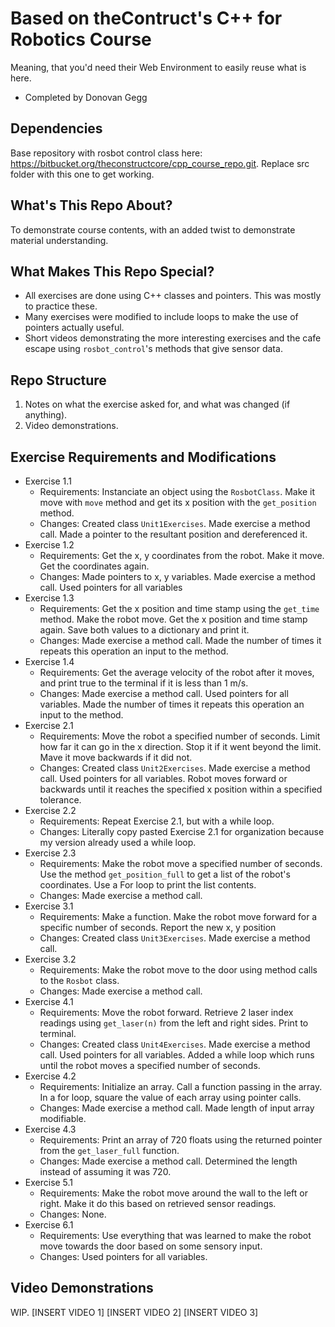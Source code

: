 # Based on theContruct's C++ for Robotics Course
Meaning, that you'd need their Web Environment to easily reuse what is here.
- Completed by Donovan Gegg 

## Dependencies 
Base repository with rosbot control class here: https://bitbucket.org/theconstructcore/cpp_course_repo.git. Replace src folder with this one to get working. 

## What's This Repo About?
To demonstrate course contents, with an added twist to demonstrate material understanding. 

## What Makes This Repo Special?
- All exercises are done using C++ classes and pointers. This was mostly to practice these.
- Many exercises were modified to include loops to make the use of pointers actually useful. 
- Short videos demonstrating the more interesting exercises and the cafe escape using `rosbot_control`'s methods that give sensor data.

## Repo Structure 
1. Notes on what the exercise asked for, and what was changed (if anything).
2. Video demonstrations. 

## Exercise Requirements and Modifications 
- Exercise 1.1
    - Requirements: Instanciate an object using the `RosbotClass`. Make it move with `move` method and get its x position with the `get_position` method. 
    - Changes: Created class `Unit1Exercises`. Made exercise a method call. Made a pointer to the resultant position and dereferenced it. 
- Exercise 1.2
    - Requirements: Get the x, y coordinates from the robot. Make it move. Get the coordinates again. 
    - Changes: Made pointers to x, y variables. Made exercise a method call. Used pointers for all variables
- Exercise 1.3
    - Requirements: Get the x position and time stamp using the `get_time` method. Make the robot move. Get the x position and time stamp again. Save both values to a dictionary and print it. 
    - Changes: Made exercise a method call. Made the number of times it repeats this operation an input to the method. 
- Exercise 1.4
    - Requirements: Get the average velocity of the robot after it moves, and print true to the terminal if it is less than 1 m/s.
    - Changes: Made exercise a method call. Used pointers for all variables. Made the number of times it repeats this operation an input to the method. 
- Exercise 2.1
    - Requirements: Move the robot a specified number of seconds. Limit how far it can go in the x direction. Stop it if it went beyond the limit. Mave it move backwards if it did not. 
    - Changes: Created class `Unit2Exercises`. Made exercise a method call. Used pointers for all variables. Robot moves forward or backwards until it reaches the specified x position within a specified tolerance. 
- Exercise 2.2
    - Requirements: Repeat Exercise 2.1, but with a while loop. 
    - Changes: Literally copy pasted Exercise 2.1 for organization because my version already used a while loop. 
- Exercise 2.3
    - Requirements: Make the robot move a specified number of seconds. Use the method `get_position_full` to get a list of the robot's coordinates. Use a For loop to print the list contents. 
    - Changes: Made exercise a method call.
- Exercise 3.1
    - Requirements: Make a function. Make the robot move forward for a specific number of seconds. Report the new x, y position 
    - Changes: Created class `Unit3Exercises`. Made exercise a method call.
- Exercise 3.2
    - Requirements: Make the robot move to the door using method calls to the `Rosbot` class. 
    - Changes: Made exercise a method call.
- Exercise 4.1
    - Requirements: Move the robot forward. Retrieve 2 laser index readings using `get_laser(n)` from the left and right sides. Print to terminal. 
    - Changes: Created class `Unit4Exercises`. Made exercise a method call. Used pointers for all variables. Added a while loop which runs until the robot moves a specified number of seconds. 
- Exercise 4.2
    - Requirements: Initialize an array. Call a function passing in the array. In a for loop, square the value of each array using pointer calls. 
    - Changes: Made exercise a method call. Made length of input array modifiable. 
- Exercise 4.3
    - Requirements: Print an array of 720 floats using the returned pointer from the `get_laser_full` function. 
    - Changes: Made exercise a method call. Determined the length instead of assuming it was 720. 
- Exercise 5.1
    - Requirements: Make the robot move around the wall to the left or right. Make it do this based on retrieved sensor readings. 
    - Changes: None. 
- Exercise 6.1
    - Requirements: Use everything that was learned to make the robot move towards the door based on some sensory input. 
    - Changes: Used pointers for all variables.

## Video Demonstrations
WIP.
[INSERT VIDEO 1]
[INSERT VIDEO 2]
[INSERT VIDEO 3]
